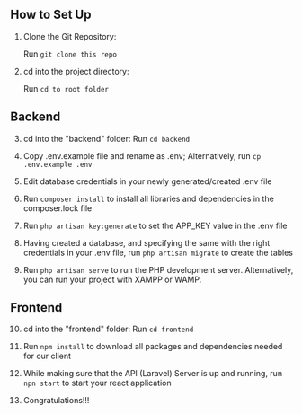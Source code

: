 ## How to Set Up



1. Clone the Git Repository:

   Run ```git clone this repo```

2. cd into the project directory:

   Run ```cd to root folder```

## Backend
3. cd into the "backend" folder:
   Run ```cd backend``` 

4. Copy .env.example file and rename as .env; 
Alternatively, run ```cp .env.example .env```

5. Edit database credentials in your newly generated/created .env file

6. Run ```composer install``` to install all libraries and dependencies in the composer.lock file

7. Run ```php artisan key:generate``` to set the APP_KEY value in the .env file

8. Having created a database, and specifying the same with the right credentials in your .env file, run ```php artisan migrate``` to create the tables

9. Run ```php artisan serve``` to run the PHP development server. Alternatively, you can run your project with XAMPP or WAMP.

## Frontend

10. cd into the "frontend" folder:
   Run ```cd frontend```

11. Run ```npm install``` to download all packages and dependencies needed for our client

12. While making sure that the API (Laravel) Server is up and running, run ```npn start``` to start your react application

13. Congratulations!!!